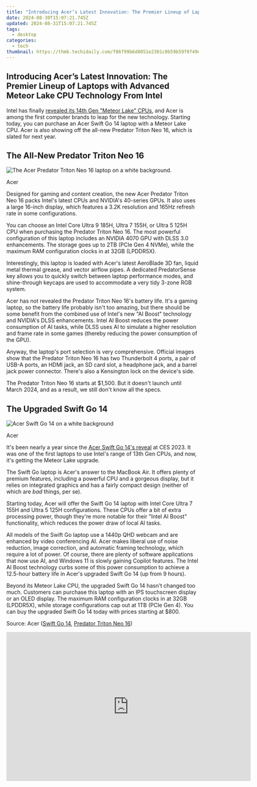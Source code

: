 ```yaml
---
title: "Introducing Acer’s Latest Innovation: The Premier Lineup of Laptops with Advanced Meteor Lake CPU Technology From Intel"
date: 2024-08-30T15:07:21.745Z
updated: 2024-08-31T15:07:21.745Z
tags:
  - desktop
categories:
  - tech
thumbnail: https://thmb.techidaily.com/f86f99b6d8051e2301c0b59b59f0f49d547931786fc3f8df51522ef8e8e5d47b.jpg
---
```


## Introducing Acer’s Latest Innovation: The Premier Lineup of Laptops with Advanced Meteor Lake CPU Technology From Intel

Intel has finally [revealed its 14th Gen "Meteor Lake" CPUs](https://facebook-video-content.techidaily.com/elevate-your-profiles-visual-appeal-for-2024/), and Acer is among the first computer brands to leap for the new technology. Starting today, you can purchase an Acer Swift Go 14 laptop with a Meteor Lake CPU. Acer is also showing off the all-new Predator Triton Neo 16, which is slated for next year.

##  The All-New Predator Triton Neo 16

![The Acer Predator Triton Neo 16 laptop on a white background.](https://static1.howtogeekimages.com/wordpress/wp-content/uploads/2023/12/21.jpg) 

Acer

 Designed for gaming and content creation, the new Acer Predator Triton Neo 16 packs Intel's latest CPUs and NVIDIA's 40-series GPUs. It also uses a large 16-inch display, which features a 3.2K resolution and 165Hz refresh rate in some configurations.

 You can choose an Intel Core Ultra 9 185H, Ultra 7 155H, or Ultra 5 125H CPU when purchasing the Predator Triton Neo 16\. The most powerful configuration of this laptop includes an NVIDIA 4070 GPU with DLSS 3.0 enhancements. The storage goes up to 2TB (PCIe Gen 4 NVMe), while the maximum RAM configuration clocks in at 32GB (LPDDR5X).

 Interestingly, this laptop is loaded with Acer's latest AeroBlade 3D fan, liquid metal thermal grease, and vector airflow pipes. A dedicated PredatorSense key allows you to quickly switch between laptop performance modes, and shine-through keycaps are used to accommodate a very tidy 3-zone RGB system.

 Acer has not revealed the Predator Triton Neo 16's battery life. It's a gaming laptop, so the battery life probably isn't too amazing, but there should be some benefit from the combined use of Intel's new "AI Boost" technology and NVIDIA's DLSS enhancements. Intel AI Boost reduces the power consumption of AI tasks, while DLSS uses AI to simulate a higher resolution and frame rate in some games (thereby reducing the power consumption of the GPU).

 Anyway, the laptop's port selection is very comprehensive. Official images show that the Predator Triton Neo 16 has two Thunderbolt 4 ports, a pair of USB-A ports, an HDMI jack, an SD card slot, a headphone jack, and a barrel jack power connector. There's also a Kensington lock on the device's side.

 The Predator Triton Neo 16 starts at $1,500\. But it doesn't launch until March 2024, and as a result, we still don't know all the specs.

##  The Upgraded Swift Go 14

![Acer Swift Go 14 on a white background](https://static1.howtogeekimages.com/wordpress/wp-content/uploads/2023/12/acer-swift-go-14-on-a-white-background.jpg) 

Acer

 It's been nearly a year since the [Acer Swift Go 14's reveal](https://youtube-zero.techidaily.com/ed-enhancing-youtube-beauty-mastering-video-color-dynamics-for-2024/) at CES 2023\. It was one of the first laptops to use Intel's range of 13th Gen CPUs, and now, it's getting the Meteor Lake upgrade.

 The Swift Go laptop is Acer's answer to the MacBook Air. It offers plenty of premium features, including a powerful CPU and a gorgeous display, but it relies on integrated graphics and has a fairly compact design (neither of which are _bad_ things, per se).

 Starting today, Acer will offer the Swift Go 14 laptop with Intel Core Ultra 7 155H and Ultra 5 125H configurations. These CPUs offer a bit of extra processing power, though they're more notable for their "Intel AI Boost" functionality, which reduces the power draw of local AI tasks.

 All models of the Swift Go laptop use a 1440p QHD webcam and are enhanced by video conferencing AI. Acer makes liberal use of noise reduction, image correction, and automatic framing technology, which require a lot of power. Of course, there are plenty of software applications that now use AI, and Windows 11 is slowly gaining Copilot features. The Intel AI Boost technology curbs some of this power consumption to achieve a 12.5-hour battery life in Acer's upgraded Swift Go 14 (up from 9 hours).

 Beyond its Meteor Lake CPU, the upgraded Swift Go 14 hasn't changed too much. Customers can purchase this laptop with an IPS touchscreen display or an OLED display. The maximum RAM configuration clocks in at 32GB (LPDDR5X), while storage configurations cap out at 1TB (PCIe Gen 4). You can buy the upgraded Swift Go 14 today with prices starting at $800.

 Source: Acer ([Swift Go 14](https://news.acer.com/acer-debuts-ai-ready-swift-go-14-laptop-with-new-intel-core-ultra-processors), [Predator Triton Neo 16](https://news.acer.com/acer-unleashes-new-predator-triton-neo-16-with-intel-core-ultra-processors))

<ins class="adsbygoogle"
     style="display:block"
     data-ad-format="autorelaxed"
     data-ad-client="ca-pub-7571918770474297"
     data-ad-slot="1223367746"></ins>



<ins class="adsbygoogle"
     style="display:block"
     data-ad-client="ca-pub-7571918770474297"
     data-ad-slot="8358498916"
     data-ad-format="auto"
     data-full-width-responsive="true"></ins>



<!-- affiliate ads begin -->
<a href="https://secure.2checkout.com/order/checkout.php?PRODS=2337838&QTY=1&AFFILIATE=108875&CART=1"><iframe width="640" height="390" src="https://www.youtube.com/embed/rzZwphIv4RM" title="APFill - Ink and Toner Coverage Calculator" frameborder="0" allow="accelerometer; autoplay; clipboard-write; encrypted-media; gyroscope; picture-in-picture; web-share" referrerpolicy="strict-origin-when-cross-origin" allowfullscreen></iframe></a>
<!-- affiliate ads end -->